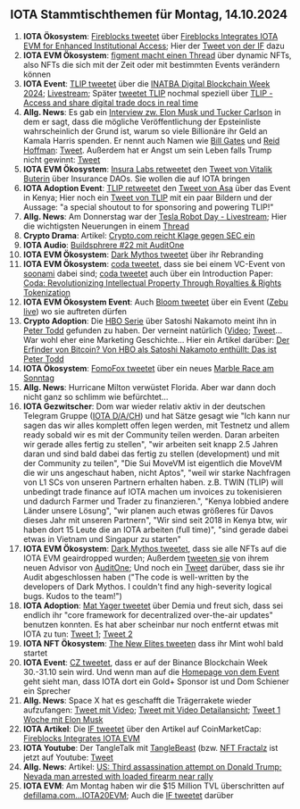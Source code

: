 ## IOTA Stammtischthemen für Montag, 14.10.2024

1. **IOTA Ökosystem**: [Fireblocks tweetet](https://x.com/FireblocksHQ/status/1843370085618188557) über [Fireblocks Integrates IOTA EVM for Enhanced Institutional Access](https://blockchain.news/news/fireblocks-integrates-iota-evm-enhanced-institutional-access?utm_source=email_marketing&utm_medium=spark_24&utm_campaign=20241007_global_content_iota_evm_pr_twitter); Hier der [Tweet von der IF](https://x.com/iota/status/1843275093717189052) dazu
2. **IOTA EVM Ökosystem**: [figment macht einen Thread](https://x.com/figment_nfts/status/1843297515937964328) über dynamic NFTs, also NFTs die sich mit der Zeit oder mit bestimmten Events verändern können
3. **IOTA Event**: [TLIP tweetet](https://x.com/TLIP_io/status/1843538025629786378) über die [INATBA Digital Blockchain Week 2024](https://inatba.org/idbw/); [Livestream](https://www.youtube.com/live/TJGF6TS88GQ?feature=shared); Später [tweetet TLIP](https://x.com/TLIP_io/status/1844058068235235340) nochmal speziell über [TLIP - Access and share digital trade docs in real time](https://www.tlip.io/)
4. **Allg. News**: Es gab ein [Interview zw. Elon Musk und Tucker Carlson](https://x.com/TuckerCarlson/status/1843375397024485778) in dem er sagt, dass die mögliche  Veröffentlichung der Epsteinliste wahrscheinlich der Grund ist, warum so viele Billionäre ihr Geld an Kamala Harris spenden. Er nennt auch Namen wie [Bill Gates](https://x.com/BillGates) und [Reid Hoffman](https://x.com/reidhoffman): [Tweet](https://x.com/EndWokeness/status/1843381576719315053). Außerdem hat er Angst um sein Leben falls Trump nicht gewinnt: [Tweet](https://x.com/VigilantFox/status/1843446294917894208)
5. **IOTA EVM Ökosystem**: [Insura Labs retweetet](https://x.com/Insura_Labs/status/1843586401402794301) den [Tweet von Vitalik Buterin](https://x.com/VitalikButerin/status/1836622619841564733) über Insurance DAOs. Sie wollen die auf IOTA bringen
6. **IOTA Adoption Event**: [TLIP retweetet](https://x.com/TLIP_io/status/1843896761062174913) den [Tweet von Asa](https://x.com/asadahlborn/status/1843889738731676073) über das Event in Kenya; Hier noch ein [Tweet von TLIP](https://x.com/TLIP_io/status/1844420355248546193) mit ein paar Bildern und der Aussage: "a special shoutout to for sponsoring and powering TLIP!"
7. **Allg. News**: Am Donnerstag war der [Tesla Robot Day - Livestream](https://x.com/i/broadcasts/1YqJDkbjazvGV); Hier die wichtigsten Neuerungen in einem [Thread](https://x.com/minchoi/status/1844708036490772720)
8. **Crypto Drama**: Artikel: [Crypto.com reicht Klage gegen SEC ein](https://x.com/i/broadcasts/1YqJDkbjazvGV)
9. **IOTA Audio**: [Buildsphrere #22 mit AuditOne](https://x.com/iota/status/1843667671729987853)
10. **IOTA EVM Ökosystem**: [Dark Mythos tweetet](https://x.com/DarkMythosIOTA/status/1843955383729062056) über ihr Rebranding
11. **IOTA EVM Ökosystem**: [coda tweetet](https://x.com/coda_digital/status/1843965882797592956), dass sie bei einem VC-Event von [soonami](https://x.com/soonami_io) dabei sind; [coda tweetet](https://x.com/coda_digital/status/1844297393824837648) auch über ein Introduction Paper: [Coda: Revolutionizing Intellectual Property Through Royalties & Rights Tokenization](https://www.coda.to/downloads/Coda_Introductory_Paper_v1.pdf)
12. **IOTA EVM Ökosystem Event**: Auch [Bloom tweetet](https://x.com/bloomwalletio/status/1843970782374019490) über ein Event ([Zebu live](https://x.com/Zebu_live)) wo sie auftreten dürfen
13. **Crypto Adoption**: Die [HBO Serie](https://x.com/HBODocs/status/1843697871561838854) über Satoshi Nakamoto meint ihn in [Peter Todd](https://x.com/peterktodd) gefunden zu haben. Der verneint natürlich ([Video](https://x.com/BitcoinMagazine/status/1843978423712293163); [Tweet](https://x.com/BTC_Archive/status/1843950445259313393)... War wohl eher eine Marketing Geschichte... Hier ein Artikel darüber: [Der Erfinder von Bitcoin? Von HBO als Satoshi Nakamoto enthüllt: Das ist Peter Todd](https://www.btc-echo.de/news/von-hbo-als-satoshi-nakamoto-enthuellt-das-ist-peter-todd-193167/?utm_content=bufferb2429&utm_medium=social&utm_source=x.com&utm_campaign=buffer)
14. **IOTA Ökosystem**: [FomoFox tweetet](https://x.com/FOMO_Fox/status/1844045261812699329) über ein neues [Marble Race am Sonntag](https://www.tideprotocol.xyz/users/campaign/1da2195b-889f-48b0-a82d-94a9ff454edd)
15. **Allg. News**: Hurricane Milton verwüstet Florida. Aber war dann doch nicht ganz so schlimm wie befürchtet...
16. **IOTA Gezwitscher**: Dom war wieder relativ aktiv in der deutschen Telegram Gruppe ([IOTA D/A/CH](https://t.me/IOTA_DACH/1)) und hat Sätze gesagt wie "Ich kann nur sagen das wir alles komplett offen legen werden, mit Testnetz und allem ready sobald wir es mit der Community teilen werden. Daran arbeiten wir gerade alles fertig zu stellen", "wir arbeiten seit knapp 2.5 Jahren daran und sind bald dabei das fertig zu stellen (development) und mit der Community zu teilen", "Die Sui MoveVM ist eigentlich die MoveVM die wir uns angeschaut haben, nicht Aptos", "weil wir starke Nachfragen von L1 SCs von unseren Partnern erhalten haben. z.B. TWIN (TLIP) will unbedingt trade finance auf IOTA machen um invoices zu tokenisieren und dadurch Farmer und Trader zu finanzieren.", "Kenya lobbied andere Länder unsere Lösung", "wir planen auch etwas größeres für Davos dieses Jahr mit unseren Partnern", "Wir sind seit 2018 in Kenya btw, wir haben dort 15 Leute die an IOTA arbeiten (full time)", "sind gerade dabei etwas in Vietnam und Singapur zu starten"
17. **IOTA EVM Ökosystem**: [Dark Mythos tweetet](https://x.com/DarkMythosIOTA/status/1844276133463728207), dass sie alle NFTs auf die IOTA EVM geairdropped wurden; Außerdem [tweeten sie](https://x.com/DarkMythosIOTA/status/1844636995512868908) von ihrem neuen Advisor von [AuditOne](https://x.com/auditone_dao); Und noch ein [Tweet](https://x.com/DarkMythosIOTA/status/1844992931440034173) darüber, dass sie ihr Audit abgeschlossen haben ("The code is well-written by the developers of Dark Mythos. I couldn't find any high-severity logical bugs. Kudos to the team!")
18. **IOTA Adoption**: [Mat Yager tweetet](https://x.com/Mat_Yarger/status/1844013252822655456) über Demia und freut sich, dass sei endlich ihr "core framework for decentralized over-the-air updates" benutzen konnten. Es hat aber scheinbar nur noch entfernt etwas mit IOTA zu tun: [Tweet 1](https://x.com/Mat_Yarger/status/1844086120021360868);  [Tweet 2](https://x.com/Mat_Yarger/status/1844044740066697441)
19. **IOTA NFT Ökosystem**: [The New Elites tweeten](https://x.com/TheNewElites_/status/1844257070109041086) dass ihr Mint wohl bald startet
20. **IOTA Event**: [CZ tweetet](https://x.com/cz_binance/status/1844392002521276566), dass er auf der Binance Blockchain Week 30.-31.10 sein wird. Und wenn man auf die [Homepage von dem Event](https://www.binanceblockchainweek.com/event/b7fbe2af-9ab6-4bb2-b78b-486c4d1fa80f/websitePage:9ec1ee53-cbdd-4234-8f04-fb70d6f7ad2e) geht sieht man, dass IOTA dort ein Gold+ Sponsor ist und Dom Schiener ein Sprecher
21. **Allg. News**: Space X hat es geschafft die Trägerrakete wieder aufzufangen: [Tweet mit Video](https://x.com/ajtourville/status/1845502096407245230); [Tweet mit Video Detailansicht](https://x.com/cb_doge/status/1845459929752023050); [Tweet 1 Woche mit Elon Musk](https://x.com/mattturck/status/1845498693627085032)
22. **IOTA Artikel**: Die [IF tweetet](https://x.com/iota/status/1844769933839716548) über den Artikel auf CoinMarketCap: [Fireblocks Integrates IOTA EVM](https://coinmarketcap.com/community/articles/670384415c066437d29192d0/)
23. **IOTA Youtube**: Der TangleTalk mit [TangleBeast](https://x.com/tanglebeasts) (bzw. [NFT Fractalz](https://x.com/NFT_FRACTALZ) ist jetzt auf Youtube: [Tweet](https://x.com/tangle_talk/status/1845513406125666376)
24. **Allg. News**: Artikel: [US: Third assassination attempt on Donald Trump; Nevada man arrested with loaded firearm near rally](https://organiser.org/2024/10/14/260263/world/us-third-assassination-attempt-on-donald-trump-nevada-man-arrested-with-loaded-firearm-near-rally/)
25. **IOTA EVM**: Am Montag haben wir die $15 Million TVL überschritten auf [defillama.com...IOTA20EVM](https://defillama.com/chain/IOTA%20EVM); Auch die [IF tweetet](https://x.com/iota/status/1845751461822554424) darüber
